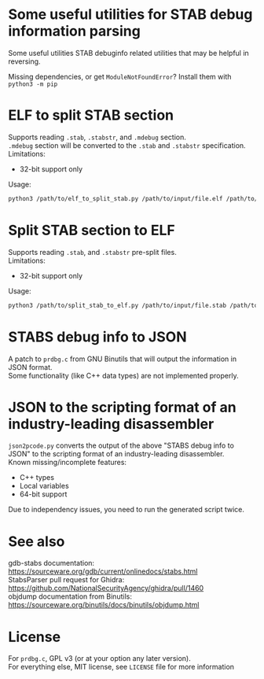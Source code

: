 # Some useful utilities for STAB debug information parsing

Some useful utilities STAB debuginfo related utilities that may be helpful in reversing.  

Missing dependencies, or get `ModuleNotFoundError`? Install them with `python3 -m pip`  

# ELF to split STAB section

Supports reading `.stab`, `.stabstr`, and `.mdebug` section.  
`.mdebug` section will be converted to the `.stab` and `.stabstr` specification.  
Limitations:  
* 32-bit support only

Usage:  
```bash
python3 /path/to/elf_to_split_stab.py /path/to/input/file.elf /path/to/output/file.stab /path/to/output/file.stabstr
```

# Split STAB section to ELF

Supports reading `.stab`, and `.stabstr` pre-split files.  
Limitations:  
* 32-bit support only

Usage:  
```bash
python3 /path/to/split_stab_to_elf.py /path/to/input/file.stab /path/to/input/file.stabstr /path/to/output/file.elf
```

# STABS debug info to JSON

A patch to `prdbg.c` from GNU Binutils that will output the information in JSON format.  
Some functionality (like C++ data types) are not implemented properly.  

# JSON to the scripting format of an industry-leading disassembler

`json2pcode.py` converts the output of the above "STABS debug info to JSON" to the scripting format of an industry-leading disassembler.  
Known missing/incomplete features:  
* C++ types  
* Local variables  
* 64-bit support  

Due to independency issues, you need to run the generated script twice.  

# See also

gdb-stabs documentation: https://sourceware.org/gdb/current/onlinedocs/stabs.html  
StabsParser pull request for Ghidra: https://github.com/NationalSecurityAgency/ghidra/pull/1460  
objdump documentation from Binutils: https://sourceware.org/binutils/docs/binutils/objdump.html  

# License

For `prdbg.c`, GPL v3 (or at your option any later version).  
For everything else, MIT license, see `LICENSE` file for more information  
